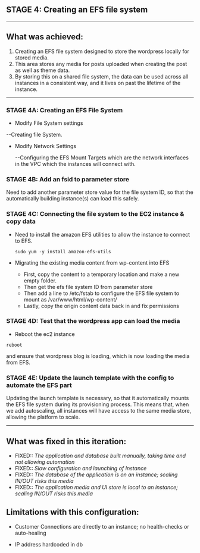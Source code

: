 ## STAGE 4: Creating an EFS file system

---

## What was achieved:
1.  Creating an EFS file system designed to store the wordpress locally for stored media.
2.  This area stores any media for posts uploaded when creating the post as well as theme data.
3.  By storing this on a shared file system, the data can be used across all instances in a consistent way, and it lives on past the lifetime of the instance.

---

### STAGE 4A: Creating an EFS File System
- Modify File System settings

--Creating file System.

- Modify Network Settings
  
  --Configuring the EFS Mount Targets which are the network interfaces in the VPC which the instances will connect with.


### STAGE 4B: Add an fsid to parameter store
Need to add another parameter store value for the file system ID, so that the automatically building instance(s) can load this safely.

### STAGE 4C: Connecting the file system to the EC2 instance & copy data
- Need to install the amazon EFS utilities to allow the instance to connect to EFS.
  ```
  sudo yum -y install amazon-efs-utils
  ```

-  Migrating the existing media content from wp-content into EFS
   -  First, copy the content to a temporary location and make a new empty folder.
   -  Then get the efs file system ID from parameter store
   -  Then add a line to /etc/fstab to configure the EFS file system to mount as /var/www/html/wp-content/
   -  Lastly, copy the origin content data back in and fix permissions

### STAGE 4D: Test that the wordpress app can load the media
- Reboot the ec2 instance 
```
reboot
```
and ensure that wordpress blog is loading, which is now loading the media from EFS.

### STAGE 4E: Update the launch template with the config to automate the EFS part
Updating the launch template is necessary, so that it automatically mounts the EFS file system during its provisioning process. 
This means that, when we add autoscaling, all instances will have access to the same media store, allowing the platform to scale.

---

## What was fixed in this iteration:
- FIXED:: *The application and database built manually, taking time and not allowing automation*
- FIXED:: *Slow configuration and launching of Instance*
- FIXED:: *The database of the application is on an instance; scaling IN/OUT risks this media*
- FIXED:: *The application media and UI store is local to an instance; scaling IN/OUT risks this media*

## Limitations with this configuration:

- Customer Connections are directly to an instance; no health-checks or auto-healing

- IP address hardcoded in db
